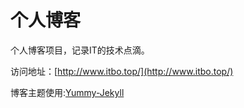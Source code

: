 # 个人博客

个人博客项目，记录IT的技术点滴。


访问地址：[http://www.itbo.top/](http://www.itbo.top/)


博客主题使用:[Yummy-Jekyll](https://github.com/DONGChuan/Yummy-Jekyll)

